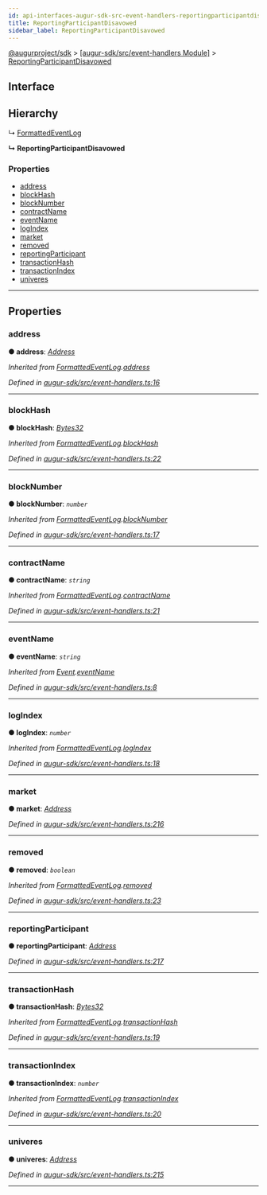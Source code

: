 ```yaml
---
id: api-interfaces-augur-sdk-src-event-handlers-reportingparticipantdisavowed
title: ReportingParticipantDisavowed
sidebar_label: ReportingParticipantDisavowed
---
```


[@augurproject/sdk](api-readme.md) > [[augur-sdk/src/event-handlers Module]](api-modules-augur-sdk-src-event-handlers-module.md) > [ReportingParticipantDisavowed](api-interfaces-augur-sdk-src-event-handlers-reportingparticipantdisavowed.md)

## Interface

## Hierarchy

↳  [FormattedEventLog](api-interfaces-augur-sdk-src-event-handlers-formattedeventlog.md)

**↳ ReportingParticipantDisavowed**

### Properties

* [address](api-interfaces-augur-sdk-src-event-handlers-reportingparticipantdisavowed.md#address)
* [blockHash](api-interfaces-augur-sdk-src-event-handlers-reportingparticipantdisavowed.md#blockhash)
* [blockNumber](api-interfaces-augur-sdk-src-event-handlers-reportingparticipantdisavowed.md#blocknumber)
* [contractName](api-interfaces-augur-sdk-src-event-handlers-reportingparticipantdisavowed.md#contractname)
* [eventName](api-interfaces-augur-sdk-src-event-handlers-reportingparticipantdisavowed.md#eventname)
* [logIndex](api-interfaces-augur-sdk-src-event-handlers-reportingparticipantdisavowed.md#logindex)
* [market](api-interfaces-augur-sdk-src-event-handlers-reportingparticipantdisavowed.md#market)
* [removed](api-interfaces-augur-sdk-src-event-handlers-reportingparticipantdisavowed.md#removed)
* [reportingParticipant](api-interfaces-augur-sdk-src-event-handlers-reportingparticipantdisavowed.md#reportingparticipant)
* [transactionHash](api-interfaces-augur-sdk-src-event-handlers-reportingparticipantdisavowed.md#transactionhash)
* [transactionIndex](api-interfaces-augur-sdk-src-event-handlers-reportingparticipantdisavowed.md#transactionindex)
* [univeres](api-interfaces-augur-sdk-src-event-handlers-reportingparticipantdisavowed.md#univeres)

---

## Properties

<a id="address"></a>

###  address

**● address**: *[Address](api-modules-augur-sdk-src-event-handlers-module.md#address)*

*Inherited from [FormattedEventLog](api-interfaces-augur-sdk-src-event-handlers-formattedeventlog.md).[address](api-interfaces-augur-sdk-src-event-handlers-formattedeventlog.md#address)*

*Defined in [augur-sdk/src/event-handlers.ts:16](https://github.com/AugurProject/augur/blob/304ca83772/packages/augur-sdk/src/event-handlers.ts#L16)*

___
<a id="blockhash"></a>

###  blockHash

**● blockHash**: *[Bytes32](api-modules-augur-sdk-src-event-handlers-module.md#bytes32)*

*Inherited from [FormattedEventLog](api-interfaces-augur-sdk-src-event-handlers-formattedeventlog.md).[blockHash](api-interfaces-augur-sdk-src-event-handlers-formattedeventlog.md#blockhash)*

*Defined in [augur-sdk/src/event-handlers.ts:22](https://github.com/AugurProject/augur/blob/304ca83772/packages/augur-sdk/src/event-handlers.ts#L22)*

___
<a id="blocknumber"></a>

###  blockNumber

**● blockNumber**: *`number`*

*Inherited from [FormattedEventLog](api-interfaces-augur-sdk-src-event-handlers-formattedeventlog.md).[blockNumber](api-interfaces-augur-sdk-src-event-handlers-formattedeventlog.md#blocknumber)*

*Defined in [augur-sdk/src/event-handlers.ts:17](https://github.com/AugurProject/augur/blob/304ca83772/packages/augur-sdk/src/event-handlers.ts#L17)*

___
<a id="contractname"></a>

###  contractName

**● contractName**: *`string`*

*Inherited from [FormattedEventLog](api-interfaces-augur-sdk-src-event-handlers-formattedeventlog.md).[contractName](api-interfaces-augur-sdk-src-event-handlers-formattedeventlog.md#contractname)*

*Defined in [augur-sdk/src/event-handlers.ts:21](https://github.com/AugurProject/augur/blob/304ca83772/packages/augur-sdk/src/event-handlers.ts#L21)*

___
<a id="eventname"></a>

###  eventName

**● eventName**: *`string`*

*Inherited from [Event](api-interfaces-augur-sdk-src-event-handlers-event.md).[eventName](api-interfaces-augur-sdk-src-event-handlers-event.md#eventname)*

*Defined in [augur-sdk/src/event-handlers.ts:8](https://github.com/AugurProject/augur/blob/304ca83772/packages/augur-sdk/src/event-handlers.ts#L8)*

___
<a id="logindex"></a>

###  logIndex

**● logIndex**: *`number`*

*Inherited from [FormattedEventLog](api-interfaces-augur-sdk-src-event-handlers-formattedeventlog.md).[logIndex](api-interfaces-augur-sdk-src-event-handlers-formattedeventlog.md#logindex)*

*Defined in [augur-sdk/src/event-handlers.ts:18](https://github.com/AugurProject/augur/blob/304ca83772/packages/augur-sdk/src/event-handlers.ts#L18)*

___
<a id="market"></a>

###  market

**● market**: *[Address](api-modules-augur-sdk-src-event-handlers-module.md#address)*

*Defined in [augur-sdk/src/event-handlers.ts:216](https://github.com/AugurProject/augur/blob/304ca83772/packages/augur-sdk/src/event-handlers.ts#L216)*

___
<a id="removed"></a>

###  removed

**● removed**: *`boolean`*

*Inherited from [FormattedEventLog](api-interfaces-augur-sdk-src-event-handlers-formattedeventlog.md).[removed](api-interfaces-augur-sdk-src-event-handlers-formattedeventlog.md#removed)*

*Defined in [augur-sdk/src/event-handlers.ts:23](https://github.com/AugurProject/augur/blob/304ca83772/packages/augur-sdk/src/event-handlers.ts#L23)*

___
<a id="reportingparticipant"></a>

###  reportingParticipant

**● reportingParticipant**: *[Address](api-modules-augur-sdk-src-event-handlers-module.md#address)*

*Defined in [augur-sdk/src/event-handlers.ts:217](https://github.com/AugurProject/augur/blob/304ca83772/packages/augur-sdk/src/event-handlers.ts#L217)*

___
<a id="transactionhash"></a>

###  transactionHash

**● transactionHash**: *[Bytes32](api-modules-augur-sdk-src-event-handlers-module.md#bytes32)*

*Inherited from [FormattedEventLog](api-interfaces-augur-sdk-src-event-handlers-formattedeventlog.md).[transactionHash](api-interfaces-augur-sdk-src-event-handlers-formattedeventlog.md#transactionhash)*

*Defined in [augur-sdk/src/event-handlers.ts:19](https://github.com/AugurProject/augur/blob/304ca83772/packages/augur-sdk/src/event-handlers.ts#L19)*

___
<a id="transactionindex"></a>

###  transactionIndex

**● transactionIndex**: *`number`*

*Inherited from [FormattedEventLog](api-interfaces-augur-sdk-src-event-handlers-formattedeventlog.md).[transactionIndex](api-interfaces-augur-sdk-src-event-handlers-formattedeventlog.md#transactionindex)*

*Defined in [augur-sdk/src/event-handlers.ts:20](https://github.com/AugurProject/augur/blob/304ca83772/packages/augur-sdk/src/event-handlers.ts#L20)*

___
<a id="univeres"></a>

###  univeres

**● univeres**: *[Address](api-modules-augur-sdk-src-event-handlers-module.md#address)*

*Defined in [augur-sdk/src/event-handlers.ts:215](https://github.com/AugurProject/augur/blob/304ca83772/packages/augur-sdk/src/event-handlers.ts#L215)*

___

